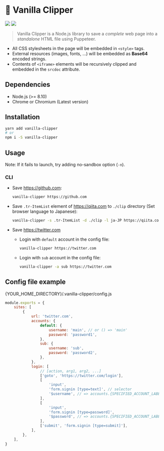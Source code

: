 # 📃 Vanilla Clipper

![](https://img.shields.io/npm/v/vanilla-clipper.svg?style=for-the-badge)
![](https://img.shields.io/bundlephobia/minzip/vanilla-clipper.svg?style=for-the-badge)

> Vanilla Clipper is a Node.js library to save a _complete_ web page into a _standalone_ HTML file using Puppeteer.

-   All CSS stylesheets in the page will be embedded in `<style>` tags.
-   External resources (images, fonts, ...) will be embedded as **Base64** encoded strings.
-   Contents of `<iframe>` elements will be recursively clipped and embedded in the `srcdoc` attribute.

## Dependencies

-   Node.js (>= 8.10)
-   Chrome or Chromium (Latest version)

## Installation

```sh
yarn add vanilla-clipper
# or
npm i -S vanilla-clipper
```

## Usage

Note: If it fails to launch, try adding no-sandbox option (`-n`).

### CLI

-   Save https://github.com:

    ```sh
    vanilla-clipper https://github.com
    ```

-   Save `.tr-ItemList` element of https://qiita.com to `./clip` directory (Set browser language to Japanese):

    ```sh
    vanilla-clipper -s .tr-ItemList -d ./clip -l ja-JP https://qiita.com
    ```

-   Save https://twitter.com

    -   Login with `default` account in the config file:

        ```sh
        vanilla-clipper https://twitter.com
        ```

    -   Login with `sub` account in the config file:
        ```sh
        vanilla-clipper -a sub https://twitter.com
        ```

## Config file example

{YOUR_HOME_DIRECTORY}/.vanilla-clipper/config.js

```js
module.exports = {
    sites: [
        {
            url: 'twitter.com',
            accounts: {
                default: {
                    username: 'main', // or () => 'main'
                    password: 'password1',
                },
                sub: {
                    username: 'sub',
                    password: 'password2',
                },
            },
            login: [
                // [action, arg1, arg2, ...]
                ['goto', 'https://twitter.com/login'],
                [
                    'input',
                    'form.signin [type=text]', // selector
                    '$username', // => accounts.{SPECIFIED_ACCOUNT_LABEL}.username
                ],
                [
                    'input',
                    'form.signin [type=password]',
                    '$password', // => accounts.{SPECIFIED_ACCOUNT_LABEL}.password
                ],
                ['submit', 'form.signin [type=submit]'],
            ],
        },
    ],
}
```
